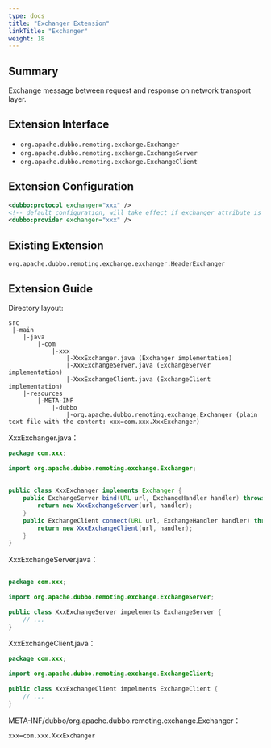 ```yaml
---
type: docs
title: "Exchanger Extension"
linkTitle: "Exchanger"
weight: 18
---
```


## Summary

Exchange message between request and response on network transport layer.

## Extension Interface

* `org.apache.dubbo.remoting.exchange.Exchanger`
* `org.apache.dubbo.remoting.exchange.ExchangeServer`
* `org.apache.dubbo.remoting.exchange.ExchangeClient`

## Extension Configuration

```xml
<dubbo:protocol exchanger="xxx" />
<!-- default configuration, will take effect if exchanger attribute is not set in <dubbo:protocol> -->
<dubbo:provider exchanger="xxx" />
```

## Existing Extension

`org.apache.dubbo.remoting.exchange.exchanger.HeaderExchanger`

## Extension Guide

Directory layout:

```
src
 |-main
    |-java
        |-com
            |-xxx
                |-XxxExchanger.java (Exchanger implementation)
                |-XxxExchangeServer.java (ExchangeServer implementation)
                |-XxxExchangeClient.java (ExchangeClient implementation)
    |-resources
        |-META-INF
            |-dubbo
                |-org.apache.dubbo.remoting.exchange.Exchanger (plain text file with the content: xxx=com.xxx.XxxExchanger)
```

XxxExchanger.java：

```java
package com.xxx;
 
import org.apache.dubbo.remoting.exchange.Exchanger;
 
 
public class XxxExchanger implements Exchanger {
    public ExchangeServer bind(URL url, ExchangeHandler handler) throws RemotingException {
        return new XxxExchangeServer(url, handler);
    }
    public ExchangeClient connect(URL url, ExchangeHandler handler) throws RemotingException {
        return new XxxExchangeClient(url, handler);
    }
}
```

XxxExchangeServer.java：

```java

package com.xxx;
 
import org.apache.dubbo.remoting.exchange.ExchangeServer;
 
public class XxxExchangeServer impelements ExchangeServer {
    // ...
}
```

XxxExchangeClient.java：

```java
package com.xxx;
 
import org.apache.dubbo.remoting.exchange.ExchangeClient;
 
public class XxxExchangeClient impelments ExchangeClient {
    // ...
}
```

META-INF/dubbo/org.apache.dubbo.remoting.exchange.Exchanger：

```properties
xxx=com.xxx.XxxExchanger
```
